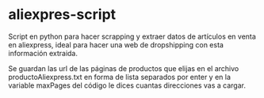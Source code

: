 # aliexpres-script
Script en python para hacer scrapping y extraer datos de artículos en venta en aliexpress, ideal para hacer una web de dropshipping con esta información extraida.

Se guardan las url de las páginas de productos que elijas en el archivo productoAliexpress.txt en forma de lista separados por enter y en la variable maxPages del código le dices cuantas direcciones vas a cargar. 
